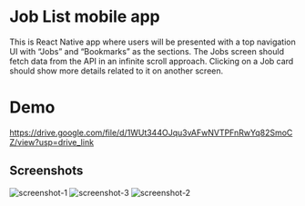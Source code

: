 # Job List mobile app
This is React Native app where users will be presented with a top navigation UI with “Jobs” and “Bookmarks” as the sections. The Jobs screen should fetch data from the  API in an infinite scroll approach. Clicking on a Job card should show more details related to it on another screen.
# Demo
https://drive.google.com/file/d/1WUt344OJqu3vAFwNVTPFnRwYq82SmoCZ/view?usp=drive_link
## Screenshots
![screenshot-1](https://github.com/user-attachments/assets/41b80269-83d9-4f71-af76-b91d80be4087)
![screenshot-3](https://github.com/user-attachments/assets/47f3584b-96f6-4a15-9202-35dd0a23ae87)
![screenshot-2](https://github.com/user-attachments/assets/3039c248-e277-4e67-832a-010cc57ad308)

